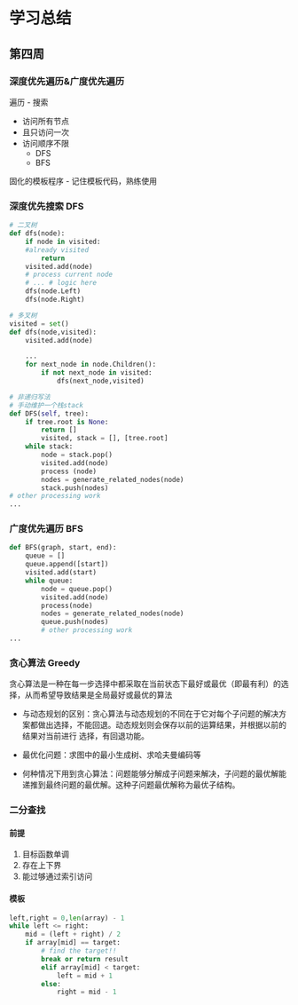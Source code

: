 # 学习总结
## 第四周
### 深度优先遍历&广度优先遍历

遍历 - 搜索
- 访问所有节点
- 且只访问一次
- 访问顺序不限
  - DFS
  - BFS

固化的模板程序 - 记住模板代码，熟练使用

### 深度优先搜索 DFS
```python
# 二叉树
def dfs(node):
    if node in visited:
    #already visited
        return
    visited.add(node)
    # process current node
    # ... # logic here
    dfs(node.Left)
    dfs(node.Right)

# 多叉树
visited = set()
def dfs(node,visited):
    visited.add(node)

    ...
    for next_node in node.Children():
        if not next_node in visited:
            dfs(next_node,visited)

# 非递归写法
# 手动维护一个栈stack
def DFS(self, tree): 
    if tree.root is None: 
        return [] 
        visited, stack = [], [tree.root] 
    while stack: 
        node = stack.pop() 
        visited.add(node) 
        process (node) 
        nodes = generate_related_nodes(node) 
        stack.push(nodes) 
# other processing work 
...
```

### 广度优先遍历 BFS
```python
def BFS(graph, start, end): 
    queue = [] 
    queue.append([start]) 
    visited.add(start) 
    while queue: 
        node = queue.pop() 
        visited.add(node) 
        process(node) 
        nodes = generate_related_nodes(node) 
        queue.push(nodes) 
        # other processing work 
...
```

### 贪心算法 Greedy

贪心算法是一种在每一步选择中都采取在当前状态下最好或最优（即最有利）的选择，从而希望导致结果是全局最好或最优的算法
  
- 与动态规划的区别：贪心算法与动态规划的不同在于它对每个子问题的解决方案都做出选择，不能回退。动态规划则会保存以前的运算结果，并根据以前的结果对当前进行
选择，有回退功能。

- 最优化问题：求图中的最小生成树、求哈夫曼编码等

- 何种情况下用到贪心算法：问题能够分解成子问题来解决，子问题的最优解能递推到最终问题的最优解。这种子问题最优解称为最优子结构。

### 二分查找
#### 前提
   1. 目标函数单调
   2. 存在上下界
   3. 能过够通过索引访问

#### 模板
``` python
left,right = 0,len(array) - 1
while left <= right:
    mid = (left + right) / 2
    if array[mid] == target:
        # find the target!!
        break or return result
        elif array[mid] < target:
            left = mid + 1
        else:
            right = mid - 1
```
